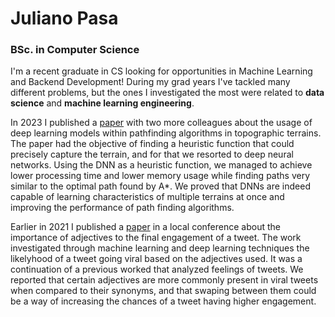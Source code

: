 # Juliano Pasa

 ### **BSc. in Computer Science** 

I'm a recent graduate in CS looking for opportunities in Machine Learning and Backend Development! 
During my grad years I've tackled many different problems, but the ones I investigated the most were related to **data science** and **machine learning engineering**.

In 2023 I published a [paper](https://www.scitepress.org/Link.aspx?doi=10.5220/0012129900003546) with two more colleagues about the usage of deep learning models within pathfinding algorithms in topographic terrains.
The paper had the objective of finding a heuristic function that could precisely capture the terrain, and for that we resorted to deep neural networks. 
Using the DNN as a heuristic function, we managed to achieve lower processing time and lower memory usage while finding paths very similar to the optimal path found by A*. 
We proved that DNNs are indeed capable of learning characteristics of multiple terrains at once and improving the performance of path finding algorithms.

Earlier in 2021 I published a [paper](https://sol.sbc.org.br/index.php/erbd/article/view/17244) in a local conference about the importance of adjectives to the final engagement of a tweet.
The work investigated through machine learning and deep learning techniques the likelyhood of a tweet going viral based on the adjectives used. It was a continuation
of a previous worked that analyzed feelings of tweets. We reported that certain adjectives are more commonly present in viral tweets when compared to their synonyms, and that
swaping between them could be a way of increasing the chances of a tweet having higher engagement.

<!--
**Juliano-Pasa/Juliano-Pasa** is a ✨ _special_ ✨ repository because its `README.md` (this file) appears on your GitHub profile.

Here are some ideas to get you started:

- 🔭 I’m currently working on ...
- 🌱 I’m currently learning ...
- 👯 I’m looking to collaborate on ...
- 🤔 I’m looking for help with ...
- 💬 Ask me about ...
- 📫 How to reach me: ...
- 😄 Pronouns: ...
- ⚡ Fun fact: ...
-->
